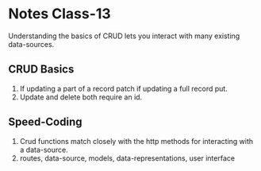 # Notes Class-13

Understanding the basics of CRUD lets you interact with many existing data-sources.

## CRUD Basics

1. If updating a part of a record patch if updating a full record put.
2. Update and delete both require an id.

## Speed-Coding

1. Crud functions match closely with the http methods for interacting with a data-source.
2. routes, data-source, models, data-representations, user interface